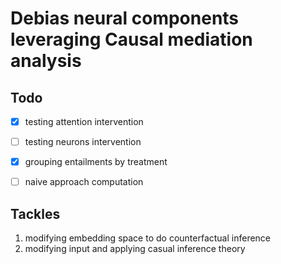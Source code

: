 # Debias neural components leveraging Causal mediation analysis


## Todo
- [x] testing attention intervention
- [ ] testing neurons intervention
- [x] grouping entailments by treatment
- [ ] naive approach computation


## Tackles
1. modifying embedding space to do counterfactual inference
2. modifying input and applying casual inference theory 



     


